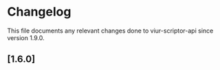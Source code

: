 # Changelog

This file documents any relevant changes done to viur-scriptor-api since version 1.9.0.



## [1.6.0]
